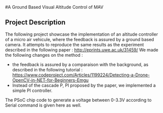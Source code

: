 ﻿#A Ground Based Visual Altitude Control of MAV

## Project Description
The following project showcase the implementation of an altitude controller of a micro air vehicule, where the feedback is assured by a ground based camera.
It attempts to reproduce the same results as the experiment described in the following paper : http://eprints.uwe.ac.uk/31459/
We made the following changes on the method :
* the feedback is assured by a comparaison with the background, as described in the following tutorial :
 https://www.codeproject.com/Articles/1199224/Detecting-a-Drone-OpenCV-in-NET-for-Beginners-Emgu
* Instead of the cascade P, PI proposed by the paper, we implemented a simple PI controller.

The PSoC chip code to generate a voltage between 0-3.3V according to Serial command is given here as well. 

